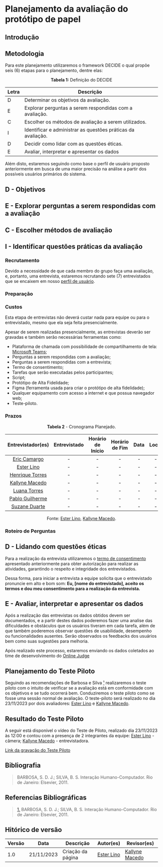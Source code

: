 # **Planejamento da avaliação do protótipo de papel**

## Introdução

## Metodologia

Para este planejamento utilizaremos o framework DECIDE o qual propõe seis (6) etapas para o planejamento, dentre elas:

<center><b>Tabela 1:</b> Definição do DECIDE</center>

| Letra | <center>Descrição                                            |
| ----- | ------------------------------------------------------------ |
| D     | Determinar os objetivos da avaliação.                        |
| E     | Explorar perguntas a serem respondidas com a avaliação.      |
| C     | Escolher os métodos de avaliação a serem utilizados.         |
| I     | Identificar e administrar as questões práticas da avaliação. |
| D     | Decidir como lidar com as questões éticas.                   |
| E     | Avaliar, interpretar e apresentar os dados                   |

Além disto, estaremos seguindo como base o perfil de usuário proposto anteriormente em busca de uma maior precisão na análise a partir dos possíveis usuários primários do sistema.

## D - Objetivos

## E - Explorar perguntas a serem respondidas com a avaliação

## C - Escolher métodos de avaliação

## I - Identificar questões práticas da avaliação

### Recrutamento

Devido a necessidade de que cada membro do grupo faça uma avaliação, e, portanto, uma entrevista, estaremos recrutando sete (7) entrevistados que se encaixem em nosso [perfil de usuário](https://interacao-humano-computador.github.io/2023.2-OnlineJudge/segunda-entrega/perfil-usuario/).

### Preparação

### Custos

Esta etapa de entrevistas não deverá custar nada para equipe ou para o entrevistado, mesmo que ela seja feita presencialmente.

Apesar de serem realizadas presencialmente, as entrevistas deverão ser gravadas e também serão necessárias ferramentas como:

- Plataforma de chamada com possibilidade de compartilhamento de tela: [Microsoft Teams](https://www.microsoft.com/pt-br/microsoft-teams/compare-microsoft-teams-options-b?ef_id=_k_Cj0KCQjwhfipBhCqARIsAH9msbkh56peWVo27EaDzR8EbqXYiLK6YwC1NKbGDkdcn2Cmym6qqf15RrcaAthyEALw_wcB_k_&OCID=AIDcmm744r0i0o_SEM__k_Cj0KCQjwhfipBhCqARIsAH9msbkh56peWVo27EaDzR8EbqXYiLK6YwC1NKbGDkdcn2Cmym6qqf15RrcaAthyEALw_wcB_k_&gclid=Cj0KCQjwhfipBhCqARIsAH9msbkh56peWVo27EaDzR8EbqXYiLK6YwC1NKbGDkdcn2Cmym6qqf15RrcaAthyEALw_wcB);
- Perguntas a serem respondidas com a avaliação;
- Perguntas a serem respondidas com a entrevista;
- Termo de consentimento;
- Tarefas que serão executadas pelos participantes;
- Script;
- Protótipo de Alta Fidelidade;
- Figma (ferramenta usada para criar o protótipo de alta fidelidade);
- Qualquer equipamento com acesso a internet e que possua navegador web;
- Teste-piloto.

### Prazos

<center>

**Tabela 2** - Cronograma Planejado.

| Entrevistador(es) | Entrevistado | Horário de Início | Horário de Fim |    Data    |    Local     |
| :----------------: | :-------------: | :---------------: | :------------: | :--------: | :----------: |
| [Eric Camargo](https://github.com/ericcs10) | - | - | - | - | - |
| [Ester Lino](https://github.com/esteerlino) | - | - | - | - | - |
| [Henrique Torres](https://github.com/henriqtorresl) | - |- | - | - | - |
| [Kallyne Macedo](https://github.com/kalipassos) | - | - | - | - | - |
| [Luana Torres](https://github.com/luanatorress) | - | - | - | - | - |
| [Pablo Guilherme](https://github.com/PabloGJBS) | - | - | - | - | - |
| [Suzane Duarte](https://github.com/suzaneduarte) | -  | - | - | - | - |

Fonte: [Ester Lino](https://github.com/esteerlino), [Kallyne Macedo](https://github.com/kalipassos).

</center>

### Roteiro de Perguntas

## D - Lidando com questões éticas

Para a realização da entrevista utilizaremos o [termo de consentimento](https://interacao-humano-computador.github.io/2023.2-OnlineJudge/segunda-entrega/aspectos-eticos/) apresentado anteriormente para obter autorização para realizar as atividades, garantindo o respeito e integridade dos entrevistados.

Dessa forma, para iniciar a entrevista a equipe solicita que o entrevistado pronuncie em alto e bom som: **Eu, [nome do entrevistado], aceito os termos e dou meu consentimento para a realização da entrevista.**

## E - Avaliar, interpretar e apresentar os dados

Após a realização das entrevistas os dados obtidos devem ser documentados, e a partir destes dados poderemos fazer uma analise das dificuldades e obstáculos que os usuários tiveram em cada tarefa, além de que também poderemos observar questões de usabilidade, desempenho ou funcionalidades ausentes. Serão observados os feedbacks dos usuários bem como suas sugestões para melhoria.

Após realizado este processo, estaremos enviando os dados coletados ao time de desenvolvimento do [Online Judge](https://onlinejudge.org/index.php?option=com_frontpage&Itemid=1)

## Planejamento do Teste Piloto

Seguindo as recomendações de Barbosa e Silva <a id="anchor_1" href="#REF1">¹</a> realizaremos o teste piloto com o intuito de verificar se a avaliação está em conformidade com os objetivos e se tudo ocorrerá bem. Conduziremos o teste piloto como se fosse uma sessão normal de avaliação. O teste-piloto será realizado no dia 23/11/2023 por dois avaliadores: [Ester Lino](https://github.com/esteerlino) e [Kallyne Macedo](https://github.com/kalipassos).

## Resultado do Teste Piloto

A seguir está disponível o vídeo do Teste de Piloto, realizado dia 23/11/2023 às 12:00 e contou com a presença de 2 integrantes da equipe: [Ester Lino](https://github.com/esteerlino) - câmera; [Kallyne Macedo](https://github.com/kalipassos) - entrevistadora.

[Link da gravação do Teste Piloto]()

## Bibliografia

> BARBOSA, S. D. J.; SILVA, B. S. Interação Humano-Computador. Rio de Janeiro: Elsevier, 2011.

## Referencias Bibliográficas

> <a id="REF1" href="#anchor_1">1.</a> BARBOSA, S. D. J.; SILVA, B. S. Interação Humano-Computador. Rio de Janeiro: Elsevier, 2011.

## Hitórico de versão

| Versão | Data       | Descrição                    | Autor(es)                                                                                         | Revisor(es)                                 |
| ------ | ---------- | ---------------------------- | ------------------------------------------------------------------------------------------------- | ------------------------------------------- |
| 1.0    | 21/11/2023 | Criação da página | [Ester Lino](https://github.com/esteerlino)  | [Kallyne Macedo](https://github.com/kalipassos) |
